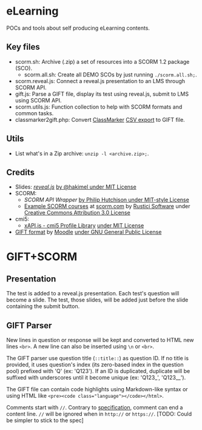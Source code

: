 # eLearning

POCs and tools about self producing eLearning contents.

## Key files

* scorm.sh: Archive (.zip) a set of resources into a SCORM 1.2 package (SCO).
  - scorm.all.sh: Create all DEMO SCOs by just running `./scorm.all.sh;`.
* scorm.reveal.js: Connect a reveal.js presentation to an LMS through SCORM API.
* gift.js: Parse a GIFT file, display its test using reveal.js, submit to LMS using SCORM API.
* scorm.utils.js: Function collection to help with SCORM formats and common tasks.
* classmarker2gift.php: Convert [ClassMarker](https://www.classmarker.com) [CSV export](https://www.classmarker.com/online-testing/manual/#exportquestions) to GIFT file.

## Utils

* List what's in a Zip archive: `unzip -l <archive.zip>;`.

## Credits

* Slides: _[reveal.js](https://revealjs.com/)_ [by @hakimel under MIT License](https://github.com/hakimel/reveal.js/blob/master/LICENSE)
* SCORM:
  - _SCORM API Wrapper_ [by Philip Hutchison under MIT-style License](https://github.com/pipwerks/scorm-api-wrapper)
  - [Example SCORM courses](https://scorm.com/scorm-explained/technical-scorm/golf-examples/) at [scorm.com](https://scorm.com) by [Rustici Software](https://rusticisoftware.com) under [Creative Commons Attribution 3.0 License](https://creativecommons.org/licenses/by/3.0/)
* cmi5:
  - [xAPI.js - cmi5 Profile Library](https://www.xapijs.dev/) [under MIT License](https://github.com/xapijs/cmi5/blob/master/LICENSE.md)
* [GIFT format](https://docs.moodle.org/en/GIFT_format) by [Moodle](https://moodle.org/) [under GNU General Public License](https://docs.moodle.org/dev/License)


# GIFT+SCORM

## Presentation

The test is added to a reveal.js presentation.
Each test's question will become a slide.
The test, those slides, will be added just before the slide containing the submit button.

## GIFT Parser

New lines in question or response will be kept and converted to HTML new lines `<br>`. A new line can also be inserted using `\n` or  `<br>`.

The GIFT parser use question title (`::title::`) as question ID.
If no title is provided, it uses question's index (its zero-based index in the question pool) prefixed with 'Q' (ex: 'Q123').
If an ID is duplicated, duplicate will be suffixed with underscores until it become unique (ex: 'Q123_', 'Q123__'). 

The GIFT file can contain code highlights using Markdown-like syntax or using HTML like `<pre><code class="language"></code></html>`.

Comments start with `//`. Contrary to [specification](https://docs.moodle.org/en/GIFT_format#Line_Comments]), comment can end a content line. `//` will be ignored when in `http://` or `https://`. [TODO: Could be simpler to stick to the spec]
